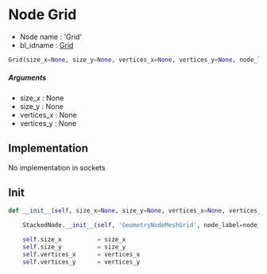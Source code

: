 # Node Grid

- Node name : 'Grid'
- bl_idname : [Grid](https://docs.blender.org/api/current/bpy.types.Grid.html)


``` python
Grid(size_x=None, size_y=None, vertices_x=None, vertices_y=None, node_label=None, node_color=None)
```
##### Arguments

- size_x : None
- size_y : None
- vertices_x : None
- vertices_y : None

## Implementation

No implementation in sockets

## Init

``` python
def __init__(self, size_x=None, size_y=None, vertices_x=None, vertices_y=None, node_label=None, node_color=None):

    StackedNode.__init__(self, 'GeometryNodeMeshGrid', node_label=node_label, node_color=node_color)

    self.size_x          = size_x
    self.size_y          = size_y
    self.vertices_x      = vertices_x
    self.vertices_y      = vertices_y
```

